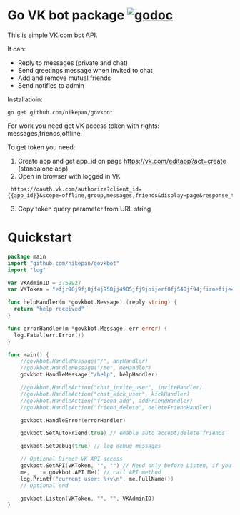 # Go VK bot package [![godoc](http://img.shields.io/badge/godoc-reference-blue.svg?style=flat)](https://godoc.org/github.com/nikepan/govkbot)


This is simple VK.com bot API.

It can:

* Reply to messages (private and chat)  
* Send greetings message when invited to chat
* Add and remove mutual friends
* Send notifies to admin

Installatioin:

`go get github.com/nikepan/govkbot`

For work you need get VK access token with rights: messages,friends,offline.


To get token you need:

1. Create app and get app_id on page https://vk.com/editapp?act=create (standalone app)
2. Open in browser with logged in VK
```
 https://oauth.vk.com/authorize?client_id={{app_id}}&scope=offline,group,messages,friends&display=page&response_type=token&redirect_uri=https://oauth.vk.com/blank.html
 ```
3. Copy token query parameter from URL string


# Quickstart

```Go
package main
import "github.com/nikepan/govkbot"
import "log"

var VKAdminID = 3759927
var VKToken = "efjr98j9fj8jf4j958jj4985jfj9joijerf0fj548jf94jfiroefije495jf48"

func helpHandler(m *govkbot.Message) (reply string) {
  return "help received"
}

func errorHandler(m *govkbot.Message, err error) {
  log.Fatal(err.Error())
}

func main() {
    //govkbot.HandleMessage("/", anyHandler)
    //govkbot.HandleMessage("/me", meHandler)
    govkbot.HandleMessage("/help", helpHandler)

    //govkbot.HandleAction("chat_invite_user", inviteHandler)
    //govkbot.HandleAction("chat_kick_user", kickHandler)
    //govkbot.HandleAction("friend_add", addFriendHandler)
    //govkbot.HandleAction("friend_delete", deleteFriendHandler)

    govkbot.HandleError(errorHandler)

    govkbot.SetAutoFriend(true) // enable auto accept/delete friends

    govkbot.SetDebug(true) // log debug messages

    // Optional Direct VK API access
    govkbot.SetAPI(VKToken, "", "") // Need only before Listen, if you use direct API
    me, _ := govkbot.API.Me() // call API method
    log.Printf("current user: %+v\n", me.FullName())
    // Optional end

    govkbot.Listen(VKToken, "", "", VKAdminID)
}
```
